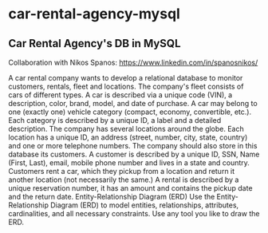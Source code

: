 # car-rental-agency-mysql
## Car Rental Agency's DB in MySQL
Collaboration with Nikos Spanos: https://www.linkedin.com/in/spanosnikos/

A car rental company wants to develop a relational database to monitor customers, rentals, fleet and locations. The company's fleet consists of cars of different types. A car is described via a unique code (VIN), a description, color, brand, model, and date of purchase. A car may belong to one (exactly one) vehicle category (compact, economy, convertible, etc.). Each category is described by a unique ID, a label and a detailed description. The company has several locations around the globe. Each location has a unique ID, an address (street, number, city, state, country) and one or more telephone numbers. The company should also store in this database its customers. A customer is described by a unique ID, SSN, Name (First, Last), email, mobile phone number and lives in a state and country. Customers rent a car, which they pickup from a location and return it another location (not necessarily the same.) A rental is described by a unique reservation number, it has an amount and contains the pickup date and the return date. Entity-Relationship Diagram (ERD) Use the Entity-Relationship Diagram (ERD) to model entities, relationships, attributes, cardinalities, and all necessary constraints. Use any tool you like to draw the ERD.
